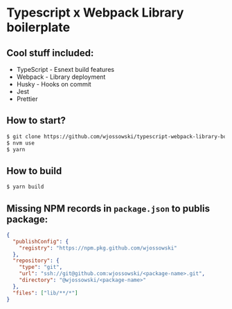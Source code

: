 # Typescript x Webpack Library boilerplate

## Cool stuff included:

- TypeScript - Esnext build features
- Webpack - Library deployment
- Husky - Hooks on commit
- Jest
- Prettier

## How to start?

```sh
$ git clone https://github.com/wjossowski/typescript-webpack-library-boilerplate.git
$ nvm use
$ yarn
```

## How to build

```sh
$ yarn build
```

## Missing NPM records in `package.json` to publis package:

```json
{
  "publishConfig": {
    "registry": "https://npm.pkg.github.com/wjossowski"
  },
  "repository": {
    "type": "git",
    "url": "ssh://git@github.com:wjossowski/<package-name>.git",
    "directory": "@wjossowski/<package-name>"
  },
  "files": ["lib/**/*"]
}
```

